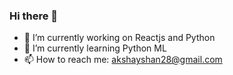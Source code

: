 ### Hi there 👋

- 🔭 I’m currently working on Reactjs and Python
- 🌱 I’m currently learning Python ML
- 📫 How to reach me: akshayshan28@gmail.com


<!--
**akshays-repo/akshays-repo** is a ✨ _special_ ✨ repository because its `README.md` (this file) appears on your GitHub profile.

Here are some ideas to get you started:

- 🔭 I’m currently working on ...
- 🌱 I’m currently learning ...
- 👯 I’m looking to collaborate on ...
- 🤔 I’m looking for help with ...
- 💬 Ask me about ...
- 📫 How to reach me: ...
- 😄 Pronouns: ...
- ⚡ Fun fact: ...
-->
